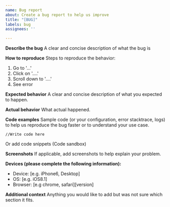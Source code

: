 ```yaml
---
name: Bug report
about: Create a bug report to help us improve
title: "[BUG]"
labels: bug
assignees: ''

---
```


**Describe the bug**
A clear and concise description of what the bug is

**How to reproduce**
Steps to reproduce the behavior:
1. Go to '...'
2. Click on '....'
3. Scroll down to '....'
4. See error

**Expected behavior**
A clear and concise description of what you expected to happen.

**Actual behavior**
What actual happened.

**Code examples**
Sample code (or your configuration, error stacktrace, logs) to help us reproduce the bug faster or to understand your use case.
```
//Write code here
```
Or add code snippets (Code sandbox)

**Screenshots**
If applicable, add screenshots to help explain your problem.

**Devices (please complete the following information):**
 - Device: [e.g. iPhone6, Desktop]
 - OS: [e.g. iOS8.1]
 - Browser: [e.g chrome, safari][version]

**Additional context**
Anything you would like to add but was not sure which section it fits.
